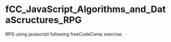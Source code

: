 # fCC_JavaScript_Algorithms_and_DataScructures_RPG
RPG using javascript following freeCodeCamp exercise.
